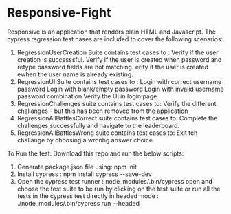 # Responsive-Fight
Responsive is an application that renders plain HTML and Javascript.
The cypress regression test cases are included to cover the following scenarios:
1. RegressionUserCreation Suite contains test cases to :
        Verify if the user creation is successsful.
        Verify if the user is created when password and retype password fields are not matching.
        erify if the user is created ewhen the user name is already existing.
2. RegressionUI Suite contains test cases to :
        Login with correct username password
        Login with blank/empty password
        Login with invalid username password combination
        Verify the UI in login page
3. RegressionChallenges suite contains test cases to:
        Verify the different challanges - but this has been removed from the application
4. RegressionAllBattlesCorrect suite contains test cases to:
        Complete the challenges successfully and navigate to the leaderboard.
5. RegressionAllBattlesWrong suite contains test cases to:
        Exit teh challange by choosing a wronhg answer choice.
        
        
To Run the test:
Download this repo and run the below scripts:

1. Generate package.json file using: npm init
2. Install cypress : npm install cypress --save-dev 
3. Open the cypress test runner  : node_modules/.bin/cypress open
and choose the test suite to be run by clicking on the test suite
or 
run all the tests in the cypress test directly in headed mode : ./node_modules/.bin/cypress run --headed
  
